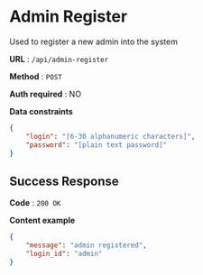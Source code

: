 # Admin Register

Used to register a new admin into the system

**URL** : `/api/admin-register`

**Method** : `POST`

**Auth required** : NO

**Data constraints**

```json
{
    "login": "[6-30 alphanumeric characters]",
    "password": "[plain text password]"
}
```

## Success Response

**Code** : `200 OK`

**Content example**

```json
{
    "message": "admin registered",
    "login_id": "admin"
}
```
